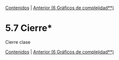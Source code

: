[Contenidos](../Contenidos.md) \| [Anterior (6 Gráficos de complejidad**)](07_gráficos_de_complejidad.md)

# 5.7 Cierre*

Cierre clase



[Contenidos](../Contenidos.md) \| [Anterior (6 Gráficos de complejidad**)](07_gráficos_de_complejidad.md)

